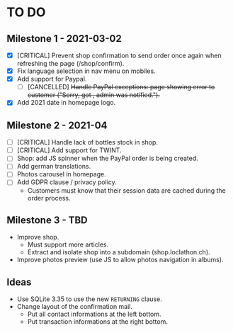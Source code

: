 # TO DO

## Milestone 1 - 2021-03-02
- [X] [CRITICAL] Prevent shop confirmation to send order once again when refreshing the page (/shop/confirm).
- [X] Fix language selection in nav menu on mobiles.
- [X] Add support for Paypal.
  - [ ] [CANCELLED] ~~Handle PayPal exceptions: page showing error to customer ("Sorry, got <error>, admin was notified.").~~
- [X] Add 2021 date in homepage logo.

## Milestone 2 - 2021-04
- [ ] [CRITICAL] Handle lack of bottles stock in shop.
- [ ] [CRITICAL] Add support for TWINT.
- [ ] Shop: add JS spinner when the PayPal order is being created.
- [ ] Add german translations.
- [ ] Photos carousel in homepage.
- [ ] Add GDPR clause / privacy policy.
  - Customers must know that their session data are cached during the order
    process.

## Milestone 3 - TBD
- Improve shop.
  - Must support more articles.
  - Extract and isolate shop into a subdomain (shop.loclathon.ch).
- Improve photos preview (use JS to allow photos navigation in albums).

## Ideas
- Use SQLite 3.35 to use the new `RETURNING` clause.
- Change layout of the confirmation mail.
  - Put all contact informations at the left bottom.
  - Put transaction informations at the right bottom.

